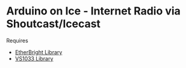 # Arduino on Ice - Internet Radio via Shoutcast/Icecast

Requires
* [EtherBright Library](https://github.com/maniacbug/EtherBright)
* [VS1033 Library](https://github.com/maniacbug/VS1053)
